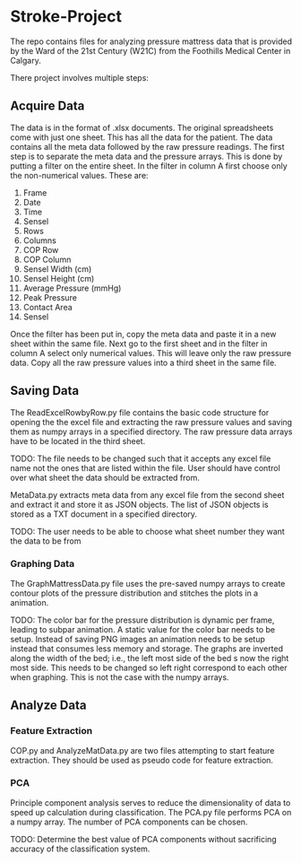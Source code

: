 # Stroke-Project

The repo contains files for analyzing pressure mattress data that is provided by the Ward of the 21st Century (W21C) from the Foothills Medical Center in Calgary. 

There project involves multiple steps:

## Acquire Data

The data is in the format of .xlsx documents. The original spreadsheets come with just one sheet. This has all the data for the patient. The data contains all the meta data followed by the raw pressure readings. The first step is to separate the meta data and the pressure arrays. This is done by putting a filter on the entire sheet. In the filter in column A first choose only the non-numerical values. These are:

1. Frame
2. Date
3. Time 
4. Sensel
5. Rows
6. Columns
7. COP Row
8. COP Column
9. Sensel Width (cm)
10. Sensel Height (cm)
11. Average Pressure (mmHg)
12. Peak Pressure
13. Contact Area
14. Sensel

Once the filter has been put in, copy the meta data and paste it in a new sheet within the same file. Next go to the first sheet and in the filter in column A select only numerical values. This will leave only the raw pressure data. Copy all the raw pressure values into a third sheet in the same file.

## Saving  Data

The ReadExcelRowbyRow.py file contains the basic code structure for opening the the excel file and extracting the raw pressure values and saving them as numpy arrays in a specified directory. The raw pressure data arrays have to be located in the third sheet. 

TODO: The file needs to be changed such that it accepts any excel file name not the ones that are listed within the file. User should have control over what sheet the data should be extracted from. 

MetaData.py extracts meta data from any excel file from the second sheet and extract it and store it as JSON objects. The list of JSON objects is stored as a TXT document in a specified directory.

TODO: The user needs to be able to choose what sheet number they want the data to be from

### Graphing Data

The GraphMattressData.py file uses the pre-saved numpy arrays to create contour plots of the pressure distribution and stitches the plots in a animation. 

TODO: The color bar for the pressure distribution is dynamic per frame, leading to subpar animation. A static value for the color bar needs to be setup. Instead of saving PNG images an animation needs to be setup instead that consumes less memory and storage. The graphs are inverted along the width of the bed; i.e., the left most side of the bed s now the right most side. This needs to be changed so left right correspond to each other when graphing. This is not the case with the numpy arrays. 

## Analyze Data

### Feature Extraction

COP.py and AnalyzeMatData.py are two files attempting to start feature extraction. They should be used as pseudo code for feature extraction.

### PCA

Principle component analysis serves to reduce the dimensionality of data to speed up calculation during classification. The PCA.py file performs PCA on a numpy array. The number of PCA components can be chosen. 

TODO: Determine the best value of PCA components without sacrificing accuracy of the classification system.